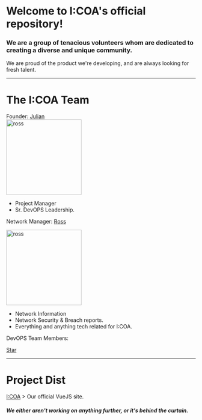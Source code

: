 # Welcome to I:COA's official repository!

### We are a group of tenacious volunteers whom are dedicated to creating a diverse and unique community.

We are proud of the product we're developing, and are always looking for fresh talent.
<hr />

# The I:COA Team

Founder: [Julian](https://github.com/JulianEPrice) <br>
<img src="https://images.weserv.nl/?url=https://ross.indianacoa.com/devops/im/jules.png?v=4?v=4fit=cover&mask=circle&maxage=7d%22%20alt=%22ross%22%20width=%22200%22" alt="ross" width="200"/> 

* Project Manager
* Sr. DevOPS Leadership.

Network Manager: [Ross](https://github.com/RossMdevs) 

<img src="https://images.weserv.nl/?url=https://avatars.githubusercontent.com/u/37253938?v=4?v=4fit=cover&mask=circle&maxage=7d" alt="ross" width="200"/> 


 * Network Information
 * Network Security & Breach reports.
 * Everything and anything tech related for I:COA.


DevOPS Team Members:

[Star](https://github.com/galactic-donuts)

<hr />

# Project Dist

[I:COA](https://github.com/Indiana-Crossroads-Of-America/website) > Our official VueJS site.

##### We either aren't working on anything further, or it's behind the curtain.


